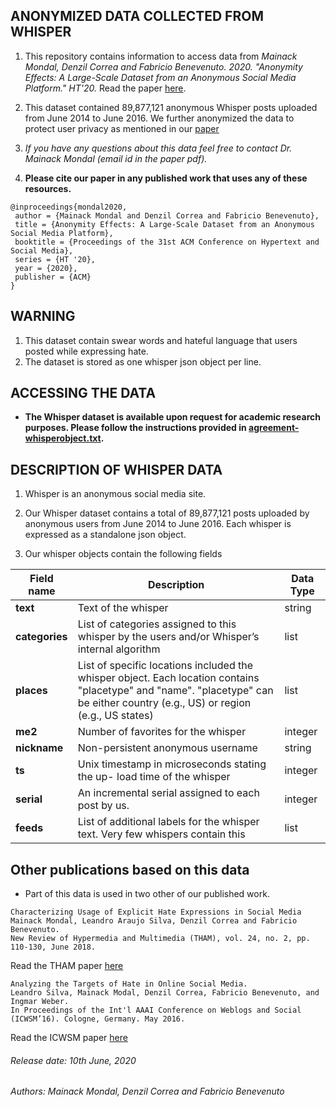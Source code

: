 ## ANONYMIZED DATA COLLECTED FROM WHISPER

1. This repository contains information to access data from *Mainack Mondal, Denzil Correa and Fabricio Benevenuto. 2020. "Anonymity Effects: A Large-Scale Dataset from an Anonymous Social Media Platform." HT'20.* Read the paper [here](http://cse.iitkgp.ac.in/~mainack/publications/whisper-data-ht-2020.pdf).

1. This dataset contained 89,877,121 anonymous Whisper posts uploaded from June 2014 to June 2016. We further anonymized the data to protect user privacy as mentioned in our [paper](http://cse.iitkgp.ac.in/~mainack/publications/whisper-data-ht-2020.pdf)

1. *If you have any questions about this data feel free to contact Dr. Mainack Mondal (email id in the paper pdf).*

1. **Please cite our paper in any published work that uses any of these resources.**

~~~
@inproceedings{mondal2020,
 author = {Mainack Mondal and Denzil Correa and Fabricio Benevenuto},
 title = {Anonymity Effects: A Large-Scale Dataset from an Anonymous Social Media Platform},
 booktitle = {Proceedings of the 31st ACM Conference on Hypertext and Social Media},
 series = {HT '20},
 year = {2020},
 publisher = {ACM}
}
~~~

## WARNING

1. This dataset contain swear words and hateful language that users posted while expressing hate.
1. The dataset is stored as one whisper json object per line. 

## ACCESSING THE DATA

* **The Whisper dataset is available upon request for academic research purposes. Please follow the instructions provided in [agreement-whisperobject.txt](https://raw.githubusercontent.com/Mainack/whisper-2014-2016-data-HT-2020/master/agreement-whisperobject.txt).**


## DESCRIPTION OF WHISPER DATA

1. Whisper is an anonymous social media site.

1. Our Whisper dataset contains a total of 89,877,121 posts uploaded by anonymous users from June 2014 to June 2016. Each whisper is expressed as a standalone json object.

1. Our whisper objects contain the following fields

| Field name | Description | Data Type |
| ---- | ----- | ---|
| **text** | Text of the whisper | string|
| **categories** | List of categories assigned to this whisper by the users and/or Whisper’s internal algorithm | list|
| **places** | List of specific locations included the whisper object. Each location contains "placetype" and "name". "placetype" can be either country (e.g., US) or region (e.g., US states) | list |
| **me2** | Number of favorites for the whisper | integer |
| **nickname** | Non-persistent anonymous username | string | 
| **ts** | Unix timestamp in microseconds stating the up- load time of the whisper | integer |
| **serial** | An incremental serial assigned to each post by us.  | integer | 
| **feeds** | List of additional labels for the whisper text. Very few whispers contain this | list |

## Other publications based on this data 

* Part of this data is used in two other of our published work.
~~~
Characterizing Usage of Explicit Hate Expressions in Social Media 
Mainack Mondal, Leandro Araujo Silva, Denzil Correa and Fabricio Benevenuto.
New Review of Hypermedia and Multimedia (THAM), vol. 24, no. 2, pp. 110-130, June 2018.
~~~
Read the THAM paper [here](https://homepages.dcc.ufmg.br/~fabricio/download/tham_mondal2018.pdf)

~~~
Analyzing the Targets of Hate in Online Social Media.
Leandro Silva, Mainack Modal, Denzil Correa, Fabricio Benevenuto, and Ingmar Weber.
In Proceedings of the Int'l AAAI Conference on Weblogs and Social (ICWSM’16). Cologne, Germany. May 2016. 
~~~
Read the ICWSM paper [here](https://homepages.dcc.ufmg.br/~fabricio/download/icwsm2016-hate.pdf)


###### Release date: 10th June, 2020
###### Authors: Mainack Mondal, Denzil Correa and Fabricio Benevenuto

